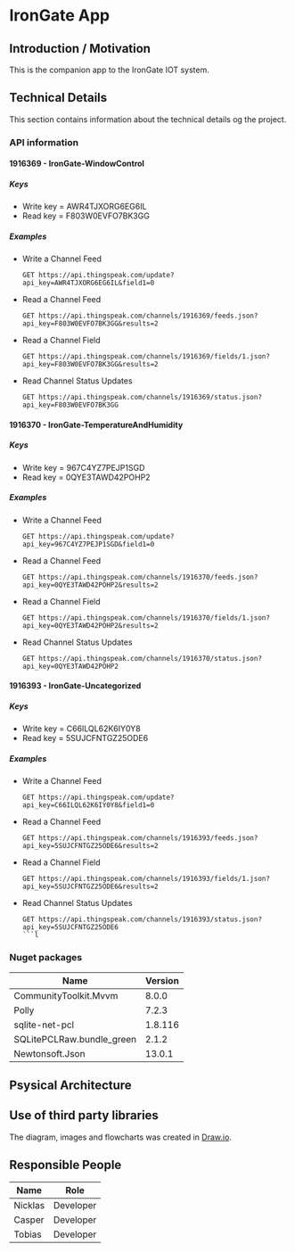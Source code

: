 # IronGate App
## Introduction / Motivation
This is the companion app to the IronGate IOT system.

## Technical Details
This section contains information about the technical details og the project.

### API information

#### 1916369 - IronGate-WindowControl
##### Keys

- Write key = AWR4TJXORG6EG6IL
- Read key = F803W0EVFO7BK3GG

##### Examples
- Write a Channel Feed

    ```
    GET https://api.thingspeak.com/update?api_key=AWR4TJXORG6EG6IL&field1=0
    ```

- Read a Channel Feed

    ```
    GET https://api.thingspeak.com/channels/1916369/feeds.json?api_key=F803W0EVFO7BK3GG&results=2
    ```

- Read a Channel Field

    ```
    GET https://api.thingspeak.com/channels/1916369/fields/1.json?api_key=F803W0EVFO7BK3GG&results=2
    ```

- Read Channel Status Updates

    ```
    GET https://api.thingspeak.com/channels/1916369/status.json?api_key=F803W0EVFO7BK3GG
    ```

#### 1916370 - IronGate-TemperatureAndHumidity
##### Keys

- Write key = 967C4YZ7PEJP1SGD
- Read key = 0QYE3TAWD42POHP2

##### Examples
- Write a Channel Feed

    ``` 
    GET https://api.thingspeak.com/update?api_key=967C4YZ7PEJP1SGD&field1=0
    ``` 

- Read a Channel Feed

    ``` 
    GET https://api.thingspeak.com/channels/1916370/feeds.json?api_key=0QYE3TAWD42POHP2&results=2
    ``` 

- Read a Channel Field

    ``` 
    GET https://api.thingspeak.com/channels/1916370/fields/1.json?api_key=0QYE3TAWD42POHP2&results=2
    ``` 
- Read Channel Status Updates

    ```
    GET https://api.thingspeak.com/channels/1916370/status.json?api_key=0QYE3TAWD42POHP2
    ```

#### 1916393 - IronGate-Uncategorized
##### Keys

- Write key = C66ILQL62K6IY0Y8
- Read key = 5SUJCFNTGZ25ODE6

##### Examples
- Write a Channel Feed

    ```
    GET https://api.thingspeak.com/update?api_key=C66ILQL62K6IY0Y8&field1=0
    ```

- Read a Channel Feed

    ```
    GET https://api.thingspeak.com/channels/1916393/feeds.json?api_key=5SUJCFNTGZ25ODE6&results=2
    ```

- Read a Channel Field

    ```
    GET https://api.thingspeak.com/channels/1916393/fields/1.json?api_key=5SUJCFNTGZ25ODE6&results=2
    ```

- Read Channel Status Updates

    ```
    GET https://api.thingspeak.com/channels/1916393/status.json?api_key=5SUJCFNTGZ25ODE6
    ```l

### Nuget packages
|Name|Version|
|----|-------|
|CommunityToolkit.Mvvm | 8.0.0|
|Polly | 7.2.3|
|sqlite-net-pcl|1.8.116|
|SQLitePCLRaw.bundle_green|2.1.2|
|Newtonsoft.Json| 13.0.1 |


## Psysical Architecture

## Use of third party libraries
The diagram, images and flowcharts was created in [Draw.io](https://www.draw.io).

## Responsible People
|Name|Role|
|----|----|
|Nicklas|Developer|
|Casper|Developer|
|Tobias|Developer|
